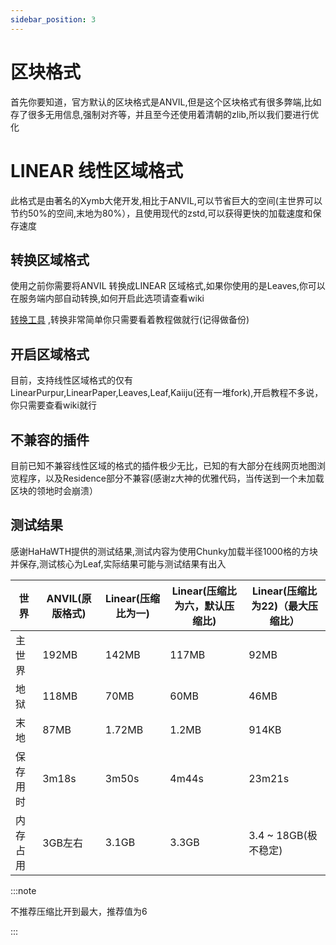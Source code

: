 ```yaml
---
sidebar_position: 3
---
```


# 区块格式

首先你要知道，官方默认的区块格式是ANVIL,但是这个区块格式有很多弊端,比如存了很多无用信息,强制对齐等，并且至今还使用着清朝的zlib,所以我们要进行优化

# LINEAR 线性区域格式

此格式是由著名的Xymb大佬开发,相比于ANVIL,可以节省巨大的空间(主世界可以节约50%的空间,末地为80%），且使用现代的zstd,可以获得更快的加载速度和保存速度

## 转换区域格式

使用之前你需要将ANVIL 转换成LINEAR 区域格式,如果你使用的是Leaves,你可以在服务端内部自动转换,如何开启此选项请查看wiki

[转换工具](https://github.com/xymb-endcrystalme/LinearRegionFileFormatTools) ,转换非常简单你只需要看着教程做就行(记得做备份)

## 开启区域格式

目前，支持线性区域格式的仅有LinearPurpur,LinearPaper,Leaves,Leaf,Kaiiju(还有一堆fork),开启教程不多说，你只需要查看wiki就行

## 不兼容的插件

目前已知不兼容线性区域的格式的插件极少无比，已知的有大部分在线网页地图浏览程序，以及Residence部分不兼容(感谢z大神的优雅代码，当传送到一个未加载区块的领地时会崩溃）

## 测试结果

感谢HaHaWTH提供的测试结果,测试内容为使用Chunky加载半径1000格的方块并保存,测试核心为Leaf,实际结果可能与测试结果有出入

| 世界 | ANVIL(原版格式) | Linear(压缩比为一) | Linear(压缩比为六，默认压缩比) | Linear(压缩比为22)（最大压缩比）|
| --- | --- | --- | --- | --- |
| 主世界 | 192MB | 142MB | 117MB | 92MB |
| 地狱 | 118MB | 70MB | 60MB | 46MB |
| 末地 | 87MB | 1.72MB | 1.2MB | 914KB |
| 保存用时 | 3m18s | 3m50s | 4m44s | 23m21s |
| 内存占用 | 3GB左右 | 3.1GB | 3.3GB | 3.4 ~ 18GB(极不稳定)|

:::note 

不推荐压缩比开到最大，推荐值为6

:::

